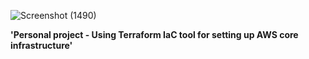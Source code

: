 ![Screenshot (1490)](https://github.com/Mihailo222/AWSCoreInfrastructureSetup/assets/92820769/8a44dab9-7719-407d-9d04-afa9ec738709)

**'Personal project - Using Terraform IaC tool for setting up AWS core infrastructure'**




